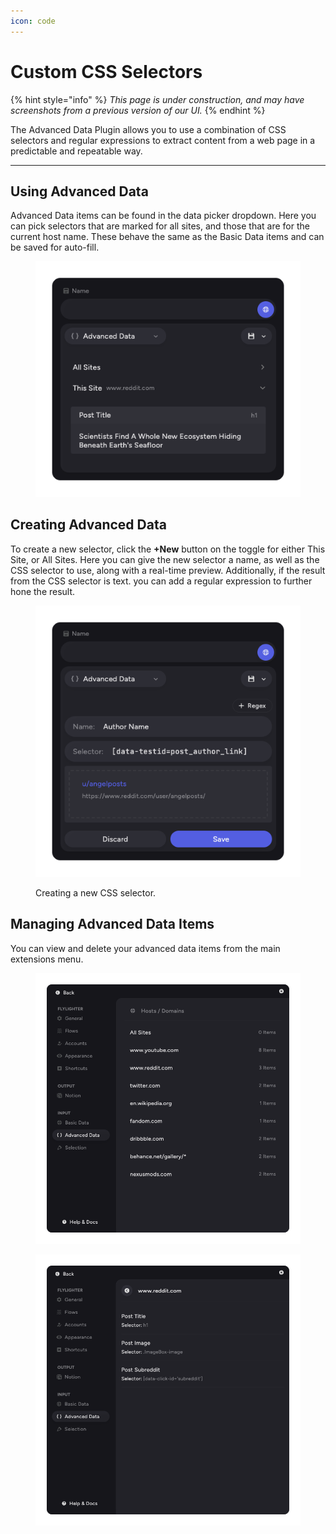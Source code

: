 ```yaml
---
icon: code
---
```


# Custom CSS Selectors

{% hint style="info" %}
_This page is under construction, and may have screenshots from a previous version of our UI._
{% endhint %}

The Advanced Data Plugin allows you to use a combination of CSS selectors and regular expressions to extract content from a web page in a predictable and repeatable way.

***

## Using Advanced Data

Advanced Data items can be found in the data picker dropdown.  Here you can pick selectors that are marked for all sites, and those that are for the current host name. These behave the same as the Basic Data items and can be saved for auto-fill.

<figure><img src="../.gitbook/assets/Frame 86.png" alt=""><figcaption></figcaption></figure>

## Creating Advanced Data

To create a new selector, click the **+New** button on the toggle for either This Site, or All Sites. Here you can give the new selector a name, as well as the CSS selector to use, along with a real-time preview. Additionally, if the result from the CSS selector is text. you can add a regular expression to further hone the result.

<figure><img src="../.gitbook/assets/Frame 87.png" alt=""><figcaption><p>Creating a new CSS selector.</p></figcaption></figure>

## Managing Advanced Data Items

You can view and delete your advanced data items from the main extensions menu.

<div data-full-width="true"><figure><img src="../.gitbook/assets/Frame 88.png" alt="" width="563"><figcaption></figcaption></figure> <figure><img src="../.gitbook/assets/Frame 89.png" alt="" width="563"><figcaption></figcaption></figure></div>
